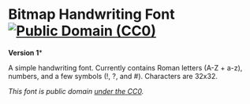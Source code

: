 # Bitmap Handwriting Font [![Public Domain (CC0)](https://i.creativecommons.org/p/zero/1.0/80x15.png)](https://creativecommons.org/publicdomain/zero/1.0/)
**Version 1***

A simple handwriting font.
Currently contains Roman letters (A-Z + a-z), numbers, and a few symbols (!, ?, and #).
Characters are 32x32.

_This font is public domain [under the CC0](https://creativecommons.org/publicdomain/zero/1.0/)._

